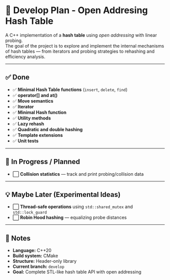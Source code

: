 # 🧠 Develop Plan - Open Addresing Hash Table

A C++ implementation of a **hash table** using *open addressing* with linear probing.  
The goal of the project is to explore and implement the internal mechanisms of hash tables — from iterators and probing strategies to rehashing and efficiency analysis.

---

## ✅ Done
- ✅ **Minimal Hash Table functions** (`insert`, `delete`, `find`)
- ✅ **operator[] and at()**
- ✅ **Move semantics**
- ✅ **Iterator**
- ✅ **Minimal Hash function**
- ✅ **Utility methods**
- ✅ **Lazy rehash**
- ✅ **Quadratic and double hashing**
- ✅ **Template extensions**
- ✅ **Unit tests**
---

## 🚧 In Progress / Planned

- ⬜ **Collision statistics** — track and print probing/collision data  

---

## 💡 Maybe Later (Experimental Ideas)

- ⬜ **Thread-safe operations** using `std::shared_mutex` and `std::lock_guard`  
- ⬜ **Robin Hood hashing** — equalizing probe distances  

---

## 🧩 Notes

- **Language:** C++20  
- **Build system:** CMake 
- **Structure:** Header-only library  
- **Current branch:** `develop`  
- **Goal:** Complete STL-like hash table API with open addressing  
